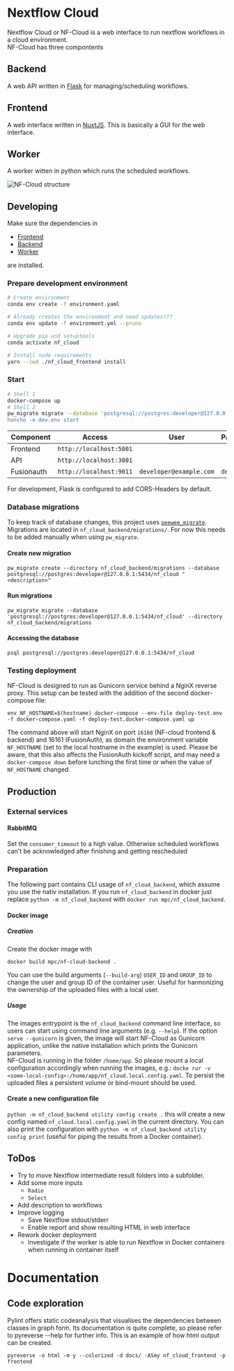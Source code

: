 # Nextflow Cloud
Nextflow Cloud or NF-Cloud is a web interface to run nextflow workflows in a cloud environment.   
NF-Cloud has three compontents

## Backend
A web API written in [Flask](https://flask.palletsprojects.com/en/2.0.x/) for managing/scheduling workflows.

## Frontend
A web interface written in [NuxtJS](https://nuxtjs.org/). This is basically a GUI for the web interface.

## Worker
A worker witten in python which runs the scheduled workflows.

![NF-Cloud structure](./nf-cloud.png)


## Developing
Make sure the dependencies in

* [Frontend](nf_cloud_frontend/Readme.md)
* [Backend](nf_cloud_backend/Readme.md)
* [Worker](nf_cloud_backend/Readme.md)

are installed.

### Prepare development environment
```bash
# Create environment
conda env create -f environment.yaml

# Already creates the environment and need updates???
conda env update -f environment.yml --prune

# Upgrade pip and setuptools
conda activate nf_cloud

# Install node requirements
yarn --cwd ./nf_cloud_frontend install
```


### Start
```bash
# Shell 1
docker-compose up
# Shell 2
pw_migrate migrate --database 'postgresql://postgres:developer@127.0.0.1:5434/nf_cloud' --directory nf_cloud_backend/migrations'
honcho -e dev.env start
```

| Component | Access | User | Password |
| --- | --- | --- | --- |
| Frontend | `http://localhost:5001` | | |
| API | `http://localhost:3001` | | |
| Fusionauth | `http://localhost:9011` | `developer@example.com` | `developer` |

For development, Flask is configured to add CORS-Headers by default.

### Database migrations
To keep track of database changes, this project uses [`peewee_migrate`](https://github.com/klen/peewee_migrate).
Migrations are located in `nf_cloud_backend/migrations/`. For now this needs to be added manually when using `pw_migrate`. 

#### Create new migration
`pw_migrate create --directory nf_cloud_backend/migrations --database postgresql://postgres:developer@127.0.0.1:5434/nf_cloud "<description>"`

#### Run migrations
`pw_migrate migrate --database 'postgresql://postgres:developer@127.0.0.1:5434/nf_cloud' --directory nf_cloud_backend/migrations`

#### Accessing the database
`psql postgresql://postgres:developer@127.0.0.1:5434/nf_cloud`

### Testing deployment
NF-Cloud is designed to run as Gunicorn service behind a NginX reverse proxy. This setup can be tested with the addition of the second docker-compose file:
```
env NF_HOSTNAME=$(hostname) docker-compose --env-file deploy-test.env  -f docker-compose.yaml -f deploy-test.docker-compose.yaml up
```
The command above will start NginX on port `16160` (NF-cloud frontend & backend) and 16161 (FusionAuth), as domain the environment variable `NF_HOSTNAME` (set to the local hostname in the example) is used. Please be aware, that this also affects the FusionAuth kickoff script, and may need a `docker-compose down` before lunching the first time or when the value of `NF_HOSTNAME` changed.


## Production

### External services
#### RabbitMQ
Set the `consumer_timeout` to a high value. Otherwise scheduled workflows can't be acknowledged after finishing and getting rescheduled

### Preparation
The following part contains CLI usage of `nf_cloud_backend`, which assume you use the nativ installation. If you run `nf_cloud_backend` in docker just replace `python -m nf_cloud_backend` with `docker run mpc/nf_cloud_backend`.

#### Docker image
##### Creation
Create the docker image with 
```
docker build mpc/nf-cloud-backend .
```
You can use the build arguments (`--build-arg`) `USER_ID` and `GROUP_ID` to change the user and group ID of the container user. Useful for harmonizing the ownership of the uploaded files with a local user.

##### Usage
The images entrypoint is the `nf_cloud_backend` command line interface, so users can start using command line arguments (e.g. `--help`). If the option `serve --gunicorn` is given, the image will start NF-Cloud as Gunicorn application, unlike the native installation which prints the Gunicorn parameters.    
NF-Cloud is running in the folder `/home/app`. So please mount a local configuration accordingly when running the images, e.g.: `docke rur -v <some-local-config>:/home/app/nf_cloud.local.config.yaml`. To persist the uploaded files a persistent volume or bind-mount should be used.   

#### Create a new configuration file
`python -m nf_cloud_backend utility config create .` this will create a new config named `nf_cloud.local.config.yaml` in the current directory. You can also print the configuration with `python -m nf_cloud_backend utility config print` (useful for piping the results from a Docker container).


## ToDos
* Try to move Nextflow intermediate result folders into a subfolder.
* Add some more inputs
    * `Radio` 
    * `Select`
* Add description to workflows
* Improve logging
    * Save Nextflow stdout/stderr
    * Enable report and show resulting HTML in web interface
* Rework docker deployment
    * Investigate if the worker is able to run Nextflow in Docker containers when running in container itself

# Documentation
## Code exploration
Pylint offers static codeanalysis that visualises the dependencies between classes in graph form. Its documentation is quite complete, so please refer to pyreverse --help for further info.
This is an example of how html output can be created.
```
pyreverse -o html -m y --colorized -d docs/ -ASmy nf_cloud_frontend -p frontend
```
